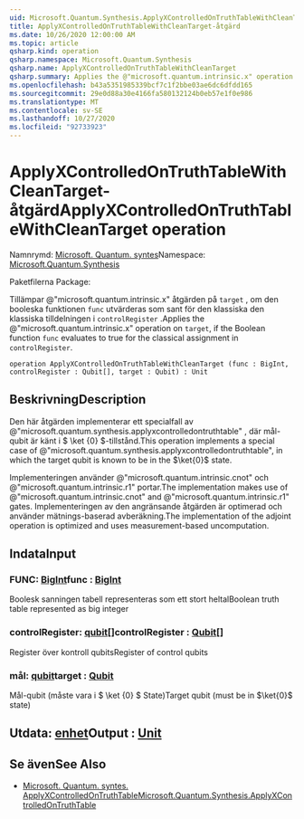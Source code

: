 ```yaml
---
uid: Microsoft.Quantum.Synthesis.ApplyXControlledOnTruthTableWithCleanTarget
title: ApplyXControlledOnTruthTableWithCleanTarget-åtgärd
ms.date: 10/26/2020 12:00:00 AM
ms.topic: article
qsharp.kind: operation
qsharp.namespace: Microsoft.Quantum.Synthesis
qsharp.name: ApplyXControlledOnTruthTableWithCleanTarget
qsharp.summary: Applies the @"microsoft.quantum.intrinsic.x" operation on `target`, if the Boolean function `func` evaluates to true for the classical assignment in `controlRegister`.
ms.openlocfilehash: b43a5351985339bcf7c1f2bbe03ae6dc6dfdd165
ms.sourcegitcommit: 29e0d88a30e4166fa580132124b0eb57e1f0e986
ms.translationtype: MT
ms.contentlocale: sv-SE
ms.lasthandoff: 10/27/2020
ms.locfileid: "92733923"
---
```

# <a name="applyxcontrolledontruthtablewithcleantarget-operation"></a><span data-ttu-id="4eef3-102">ApplyXControlledOnTruthTableWithCleanTarget-åtgärd</span><span class="sxs-lookup"><span data-stu-id="4eef3-102">ApplyXControlledOnTruthTableWithCleanTarget operation</span></span>

<span data-ttu-id="4eef3-103">Namnrymd: [Microsoft. Quantum. syntes](xref:Microsoft.Quantum.Synthesis)</span><span class="sxs-lookup"><span data-stu-id="4eef3-103">Namespace: [Microsoft.Quantum.Synthesis](xref:Microsoft.Quantum.Synthesis)</span></span>

<span data-ttu-id="4eef3-104">Paketfilerna [](https://nuget.org/packages/)</span><span class="sxs-lookup"><span data-stu-id="4eef3-104">Package: [](https://nuget.org/packages/)</span></span>


<span data-ttu-id="4eef3-105">Tillämpar @"microsoft.quantum.intrinsic.x" åtgärden på `target` , om den booleska funktionen `func` utvärderas som sant för den klassiska den klassiska tilldelningen i `controlRegister` .</span><span class="sxs-lookup"><span data-stu-id="4eef3-105">Applies the @"microsoft.quantum.intrinsic.x" operation on `target`, if the Boolean function `func` evaluates to true for the classical assignment in `controlRegister`.</span></span>

```qsharp
operation ApplyXControlledOnTruthTableWithCleanTarget (func : BigInt, controlRegister : Qubit[], target : Qubit) : Unit
```


## <a name="description"></a><span data-ttu-id="4eef3-106">Beskrivning</span><span class="sxs-lookup"><span data-stu-id="4eef3-106">Description</span></span>

<span data-ttu-id="4eef3-107">Den här åtgärden implementerar ett specialfall av @"microsoft.quantum.synthesis.applyxcontrolledontruthtable" , där mål-qubit är känt i $ \ket {0} $-tillstånd.</span><span class="sxs-lookup"><span data-stu-id="4eef3-107">This operation implements a special case of @"microsoft.quantum.synthesis.applyxcontrolledontruthtable", in which the target qubit is known to be in the $\ket{0}$ state.</span></span>

<span data-ttu-id="4eef3-108">Implementeringen använder @"microsoft.quantum.intrinsic.cnot" och @"microsoft.quantum.intrinsic.r1" portar.</span><span class="sxs-lookup"><span data-stu-id="4eef3-108">The implementation makes use of @"microsoft.quantum.intrinsic.cnot" and @"microsoft.quantum.intrinsic.r1" gates.</span></span>  <span data-ttu-id="4eef3-109">Implementeringen av den angränsande åtgärden är optimerad och använder mätnings-baserad avberäkning.</span><span class="sxs-lookup"><span data-stu-id="4eef3-109">The implementation of the adjoint operation is optimized and uses measurement-based uncomputation.</span></span>

## <a name="input"></a><span data-ttu-id="4eef3-110">Indata</span><span class="sxs-lookup"><span data-stu-id="4eef3-110">Input</span></span>

### <a name="func--bigint"></a><span data-ttu-id="4eef3-111">FUNC: [BigInt](xref:microsoft.quantum.lang-ref.bigint)</span><span class="sxs-lookup"><span data-stu-id="4eef3-111">func : [BigInt](xref:microsoft.quantum.lang-ref.bigint)</span></span>

<span data-ttu-id="4eef3-112">Boolesk sanningen tabell representeras som ett stort heltal</span><span class="sxs-lookup"><span data-stu-id="4eef3-112">Boolean truth table represented as big integer</span></span>


### <a name="controlregister--qubit"></a><span data-ttu-id="4eef3-113">controlRegister: [qubit](xref:microsoft.quantum.lang-ref.qubit)[]</span><span class="sxs-lookup"><span data-stu-id="4eef3-113">controlRegister : [Qubit](xref:microsoft.quantum.lang-ref.qubit)[]</span></span>

<span data-ttu-id="4eef3-114">Register över kontroll qubits</span><span class="sxs-lookup"><span data-stu-id="4eef3-114">Register of control qubits</span></span>


### <a name="target--qubit"></a><span data-ttu-id="4eef3-115">mål: [qubit](xref:microsoft.quantum.lang-ref.qubit)</span><span class="sxs-lookup"><span data-stu-id="4eef3-115">target : [Qubit](xref:microsoft.quantum.lang-ref.qubit)</span></span>

<span data-ttu-id="4eef3-116">Mål-qubit (måste vara i $ \ket {0} $ State)</span><span class="sxs-lookup"><span data-stu-id="4eef3-116">Target qubit (must be in $\ket{0}$ state)</span></span>



## <a name="output--unit"></a><span data-ttu-id="4eef3-117">Utdata: [enhet](xref:microsoft.quantum.lang-ref.unit)</span><span class="sxs-lookup"><span data-stu-id="4eef3-117">Output : [Unit](xref:microsoft.quantum.lang-ref.unit)</span></span>



## <a name="see-also"></a><span data-ttu-id="4eef3-118">Se även</span><span class="sxs-lookup"><span data-stu-id="4eef3-118">See Also</span></span>

- [<span data-ttu-id="4eef3-119">Microsoft. Quantum. syntes. ApplyXControlledOnTruthTable</span><span class="sxs-lookup"><span data-stu-id="4eef3-119">Microsoft.Quantum.Synthesis.ApplyXControlledOnTruthTable</span></span>](xref:Microsoft.Quantum.Synthesis.ApplyXControlledOnTruthTable)